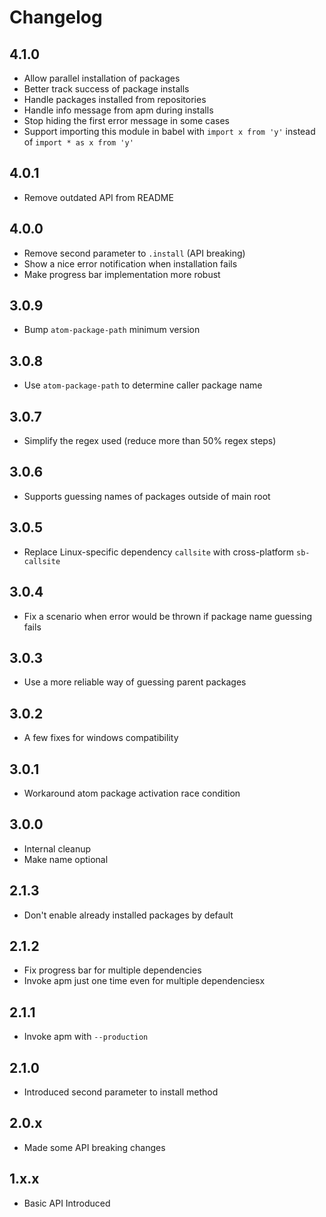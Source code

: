 # Changelog

## 4.1.0

*   Allow parallel installation of packages
*   Better track success of package installs
*   Handle packages installed from repositories
*   Handle info message from apm during installs
*   Stop hiding the first error message in some cases
*   Support importing this module in babel with `import x from 'y'` instead of `import * as x from 'y'`

## 4.0.1

*   Remove outdated API from README

## 4.0.0

*   Remove second parameter to `.install` (API breaking)
*   Show a nice error notification when installation fails
*   Make progress bar implementation more robust

## 3.0.9

*   Bump `atom-package-path` minimum version

## 3.0.8

*   Use `atom-package-path` to determine caller package name

## 3.0.7

*   Simplify the regex used (reduce more than 50% regex steps)

## 3.0.6

*   Supports guessing names of packages outside of main root

## 3.0.5

*   Replace Linux-specific dependency `callsite` with cross-platform
    `sb-callsite`

## 3.0.4

*   Fix a scenario when error would be thrown if package name guessing fails

## 3.0.3

*   Use a more reliable way of guessing parent packages

## 3.0.2

*   A few fixes for windows compatibility

## 3.0.1

*   Workaround atom package activation race condition

## 3.0.0

*   Internal cleanup
*   Make name optional

## 2.1.3

*   Don't enable already installed packages by default

## 2.1.2

*   Fix progress bar for multiple dependencies
*   Invoke apm just one time even for multiple dependenciesx

## 2.1.1

*   Invoke apm with `--production`

## 2.1.0

*   Introduced second parameter to install method

## 2.0.x

*   Made some API breaking changes

## 1.x.x

*   Basic API Introduced
